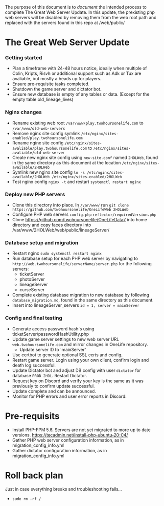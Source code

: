 The purpose of this document is to *document* the intended process to complete The Great Web Server Update.
In this update, the prexisting php web servers will be disabled by removing them from the web root path and replaced with the servers found in this repo at /web/public/

# The Great Web Server Update

### Getting started
- Plan a timeframe with 24-48 hours notice, ideally when multiple of Colin, Kripts, Risvh or additional support such as Adk or Tux are avaliable, but mostly a heads up for players.
- Ensure pre-requisite tasks completed.
- Shutdown the game server and dictator bot.
- Ensure new database is empty of any tables or data. (Except for the empty table old_lineage_lives)

### Nginx changes
- Rename existing web root `/var/www/play.twohoursonelife.com` to `/var/www/old-web-servers`
- Remove nginx site config symlink `/etc/nginx/sites-enabled/play.twohoursonelife.com`
- Rename nginx site config `/etc/nginx/sites-avaliable/play.twohoursonelife.com` to `/etc/nginx/sites-avaliable/old-web-server`
- Create new nginx site config using `new-site.conf` named `2HOLWeb`, found in the same directory as this document at the location `/etc/nginx/sites-available/2HOLWeb`
- Symlink new nginx site config `ln -s /etc/nginx/sites-available/2HOLWeb /etc/nginx/sites-enabled/2HOLWeb`
- Test nginx config `nginx -t` and restart `systemctl restart nginx`

### Deploy new PHP servers
- Clone this directory into place. In `/var/www/` run `git clone https://github.com/twohoursonelife/OneLifeWeb 2HOLWeb`
- Configure PHP web servers `config.php` `reflector/requiredVersion.php`
- Clone https://github.com/twohoursonelife/OneLifeData7 into home directory and copy faces directory into /var/www/2HOLWeb/web/public/lineageServer/

### Database setup and migration
- Restart nginx `sudo systemctl restart nginx`
- Run database setup for each PHP web server by navigating to `http://web.twohoursonelife/serverName/server.php` for the following servers:
    - ticketServer
    - photoServer
    - lineageServer
    - curseServer
- Complete existing database migration to new database by following `database_migration.md`, found in the same directory as this document.
- Insert into lineageServer_servers `id = 1, server = mainServer`

### Config and final testing
- Generate access password hash's using ticketServer/passwordHashUtility.php
- Update game server settings to new web server URL `web.twohoursonelife.com` and mirror changes in OneLife repository.
    - Update server ID to 'mainServer'
- Use certbot to generate optional SSL certs and config.
- Restart game server. Login using your own client, confirm login and death log successful.
- Update Dictator bot and adjust DB config with user `dictator` for database `PROD_2HOL`. Restart Dictator.
- Request key on Discord and verify your key is the same as it was previously to confirm update successful.
- Update complete and can be announced.
- Monitor for PHP errors and user error reports in Discord.


# Pre-requisits
- Install PHP-FPM 5.6. Servers are not yet migrated to more up to date versions. https://tecadmin.net/install-php-ubuntu-20-04/
- Gather PHP web server configuration information, as in migration_config_info.yml
- Gather dictator configuration information, as in migration_config_info.yml

# Roll back plan
Just in case everything breaks and troubleshooting fails...
- `sudo rm -rf /`
